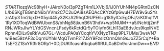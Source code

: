 $START$IozqWc98hyH+JAiroN3oI3pPZgT4m1LXVbj6/iJ0iYUhNN4pGRtnDzCNL/b6SKgTBGmbN6b/VVm2C7C2uQAi8sAEQAcCKYzGfp6wuH7EW9vSuSYszrA0p3Tm2bjxD+X5yi445y32KzA29hqC9UPE6+g18SylCcEgOFJ/ziKOhqlfVt1Ry1XOToqWdBWiUbxnS8/bhNg58jkunB6V3hdV+wp5NUiM++a5/Nchttj2mFRNJWRsJlwYLYdGSVncnLFsdy6kRctdQr5yTOIyfn6tLhI13aE8dvJcs9IqxlNVERphn4DiLv9eRkVuG7GL+WcduPA0aYCcqhYVXNyzTRap9PL7UMs/3wsVN7wiBes59zAF3oDqrnUYhklMqQTvmF217JSY9FzsIzOrmQlmGsJoZZ5rCqY+BaTsEF2Z1SoYR3lr8ORp1+0DjDUKlfoasnRbqba6flRUL0aBDn9orJmnDw==$END$